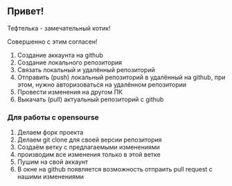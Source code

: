## Привет!

Тефтелька - замечательный котик!

Совершенно с этим согласен!


1. Создание аккаунта на github
2. Создание локального репозитория
3. Связать локальный и удалённый репозиторий
4. Отправить (push) локальный репозиторий в удалённый на github, при этом, нужно авторизоваться на удалённом репозитории
5. Провести изменения на другом ПК 
6. Выкачать (pull) актуальный репозиторий с github


### Для работы с opensourse

1. Делаем форк проекта
2. Делаем git clone для своей версии репозитория
3. Создаём ветку с предлагаемыми изменениями
4. производим все изменения только в этой ветке
5. Пушим на свой аккаунт
6. В окне на github появляется возможность отпраить pull request с нашими изменениями 